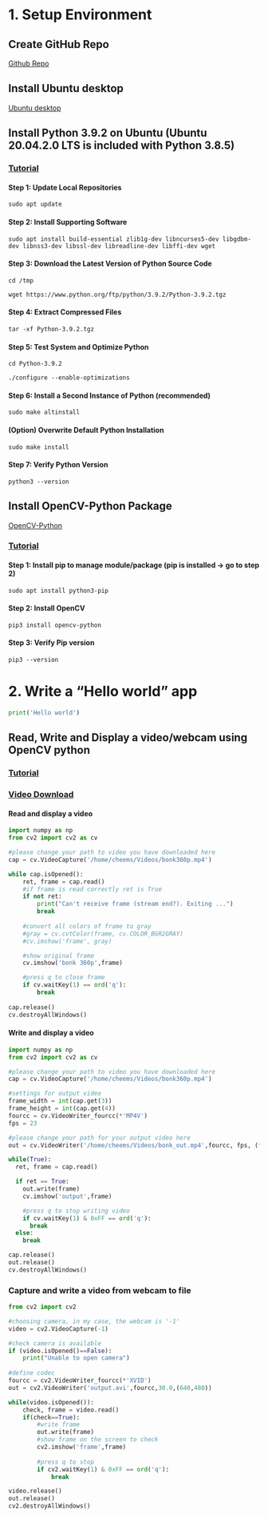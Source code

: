 # 1. Setup Environment
## Create GitHub Repo
[Github Repo](https://github.com/HighCheems/ReponayKphaiChuyende)
## Install Ubuntu desktop
[Ubuntu desktop](https://ubuntu.com/download/desktop)
## Install Python 3.9.2 on Ubuntu (Ubuntu 20.04.2.0 LTS is included with Python 3.8.5)
### [Tutorial](https://phoenixnap.com/kb/how-to-install-python-3-ubuntu)

#### Step 1: Update Local Repositories
```
sudo apt update
```
#### Step 2: Install Supporting Software
```
sudo apt install build-essential zlib1g-dev libncurses5-dev libgdbm-dev libnss3-dev libssl-dev libreadline-dev libffi-dev wget
```
#### Step 3: Download the Latest Version of Python Source Code
```
cd /tmp
```
```
wget https://www.python.org/ftp/python/3.9.2/Python-3.9.2.tgz
```
#### Step 4: Extract Compressed Files
```
tar -xf Python-3.9.2.tgz
```
#### Step 5: Test System and Optimize Python
```
cd Python-3.9.2
```
```
./configure --enable-optimizations
```
#### Step 6: Install a Second Instance of Python (recommended)
```
sudo make altinstall
```
#### (Option) Overwrite Default Python Installation
```
sudo make install
```
#### Step 7: Verify Python Version
```
python3 --version
```
## Install OpenCV-Python Package
[OpenCV-Python](https://pypi.org/project/opencv-python/)
### [Tutorial](https://docs.opencv.org/master/d2/de6/tutorial_py_setup_in_ubuntu.html)
#### Step 1: Install pip to manage module/package (pip is installed -> go to step 2)
```
sudo apt install python3-pip
```
#### Step 2: Install OpenCV
```
pip3 install opencv-python
```
#### Step 3: Verify Pip version
```
pip3 --version
```
# 2. Write a “Hello world” app
```python
print('Hello world')
```
## Read, Write and Display a video/webcam using OpenCV python
### [Tutorial](https://learnopencv.com/read-write-and-display-a-video-using-opencv-cpp-python/)
### [Video Download](https://drive.google.com/file/d/1BWPzk2y88_QBEzss0Cod3OraE97hag7K/view?usp=sharing)
#### Read and display a video
```python
import numpy as np
from cv2 import cv2 as cv

#please change your path to video you have downloaded here
cap = cv.VideoCapture('/home/cheems/Videos/bonk360p.mp4')

while cap.isOpened():
    ret, frame = cap.read()
    #if frame is read correctly ret is True
    if not ret:
        print("Can't receive frame (stream end?). Exiting ...")
        break
    
    #convert all colors of frame to gray
    #gray = cv.cvtColor(frame, cv.COLOR_BGR2GRAY)
    #cv.imshow('frame', gray)

    #show original frame
    cv.imshow('bonk 360p',frame)

    #press q to close frame
    if cv.waitKey(1) == ord('q'):
        break
    
cap.release()
cv.destroyAllWindows()
```
#### Write and display a video
```python
import numpy as np
from cv2 import cv2 as cv

#please change your path to video you have downloaded here
cap = cv.VideoCapture('/home/cheems/Videos/bonk360p.mp4')

#settings for output video
frame_width = int(cap.get(3))
frame_height = int(cap.get(4))
fourcc = cv.VideoWriter_fourcc(*'MP4V')
fps = 23

#please change your path for your output video here
out = cv.VideoWriter('/home/cheems/Videos/bonk_out.mp4',fourcc, fps, (frame_width,frame_height))

while(True):
  ret, frame = cap.read()

  if ret == True: 
    out.write(frame)
    cv.imshow('output',frame)

    #press q to stop writing video
    if cv.waitKey(1) & 0xFF == ord('q'):
      break
  else:
    break  

cap.release()
out.release()
cv.destroyAllWindows()
```
### Capture and write a video from webcam to file
```python
from cv2 import cv2

#choosing camera, in my case, the webcam is '-1' 
video = cv2.VideoCapture(-1)

#check camera is available
if (video.isOpened()==False):
    print("Unable to open camera")
    
#define codec
fourcc = cv2.VideoWriter_fourcc(*'XVID')
out = cv2.VideoWriter('output.avi',fourcc,30.0,(640,480))

while(video.isOpened()):
    check, frame = video.read()
    if(check==True):
        #write frame
        out.write(frame)
        #show frame on the screen to check
        cv2.imshow('frame',frame)
        
        #press q to stop
        if cv2.waitKey(1) & 0xFF == ord('q'):
            break

video.release()
out.release()
cv2.destroyAllWindows()
```

